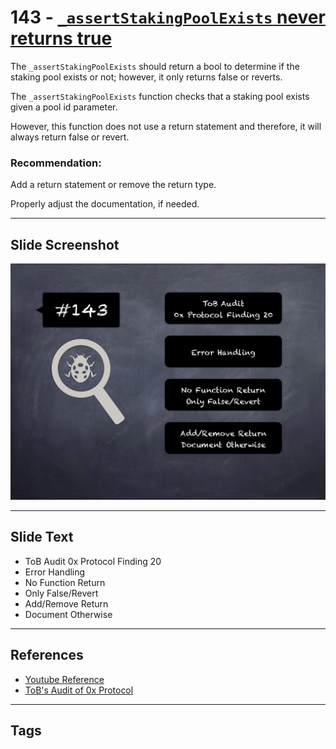 
# 143 - [`_assertStakingPoolExists` never returns true](./`_assertStakingPoolExists`%20never%20returns%20true.md)

The `_assertStakingPoolExists` should return a bool to determine if the staking pool exists or not; however, it only returns false or reverts. 

The `_assertStakingPoolExists` function checks that a staking pool exists given a pool id parameter. 

However, this function does not use a return statement and therefore, it will always return false or revert.

### Recommendation:
Add a return statement or remove the return type. 

Properly adjust the documentation, if needed.
___
## Slide Screenshot
![143.png](../../images/8.%20Audit%20Findings%20201/143.png)
___
## Slide Text
- ToB Audit 0x Protocol Finding 20
- Error Handling
- No Function Return
- Only False/Revert
- Add/Remove Return
- Document Otherwise
___
## References
- [Youtube Reference](https://youtu.be/zAzNDwu23UI?t=126)
- [ToB's Audit of 0x Protocol](https://github.com/trailofbits/publications/blob/master/reviews/0x-protocol.pdf)
___
## Tags
